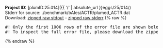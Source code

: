 **Project ID:** [plumID:25.014]({{ '/' | absolute_url }}eggs/25/014/)  
Stderr for source:  ./benchmark/bAIes/ACTR/plumed_ACTR.dat   
Download: [zipped raw stdout](plumed_ACTR.dat.plumed_master.stdout.txt.zip) - [zipped raw stderr](plumed_ACTR.dat.plumed_master.stderr.txt.zip) 
{% raw %}
<pre>
#! Only the first 1000 rows of the error file are shown below
#! To inspect the full error file, please download the zipped raw stderr file above
</pre>
{% endraw %}
